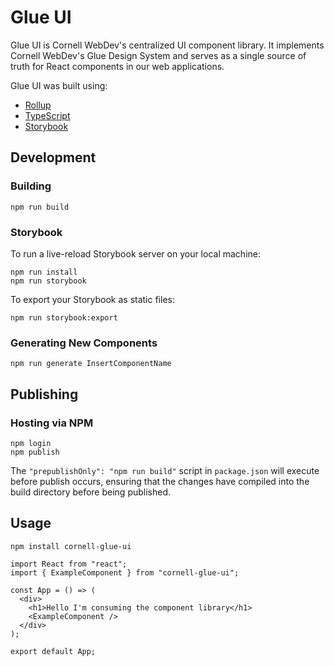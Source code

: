 # Glue UI

Glue UI is Cornell WebDev's centralized UI component library. It implements Cornell WebDev's Glue Design System and serves as a single source of truth for React components in our web applications.

Glue UI was built using:

- [Rollup](https://github.com/rollup/rollup)
- [TypeScript](https://www.typescriptlang.org/)
- [Storybook](https://storybook.js.org/)

## Development


### Building

```
npm run build
```

### Storybook

To run a live-reload Storybook server on your local machine:

```
npm run install
npm run storybook
```

To export your Storybook as static files:

```
npm run storybook:export
```


### Generating New Components

```
npm run generate InsertComponentName
```

## Publishing

### Hosting via NPM

```
npm login
npm publish
```

The `"prepublishOnly": "npm run build"` script in `package.json` will execute before publish occurs, ensuring that the changes have compiled into the build directory before being published.


## Usage

```
npm install cornell-glue-ui
```

```TSX
import React from "react";
import { ExampleComponent } from "cornell-glue-ui";

const App = () => (
  <div>
    <h1>Hello I'm consuming the component library</h1>
    <ExampleComponent />
  </div>
);

export default App;
```


